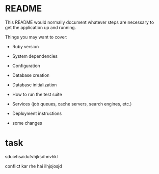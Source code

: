 # README

This README would normally document whatever steps are necessary to get the
application up and running.

Things you may want to cover:

* Ruby version

* System dependencies

* Configuration

* Database creation

* Database initialization

* How to run the test suite

* Services (job queues, cache servers, search engines, etc.)

* Deployment instructions

* some changes 
# task
sduivhsaidufvhjksdhnvhkl

conflict kar rhe hai
ilhjojosjd